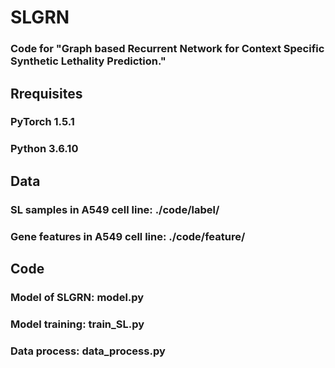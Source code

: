 # SLGRN
### Code for "Graph based Recurrent Network for Context Specific Synthetic Lethality Prediction."
## Rrequisites
### PyTorch 1.5.1
### Python 3.6.10
## Data
### SL samples in A549 cell line: ./code/label/
### Gene features in A549 cell line: ./code/feature/
## Code
### Model of SLGRN: model.py
### Model training: train_SL.py
### Data process: data_process.py
